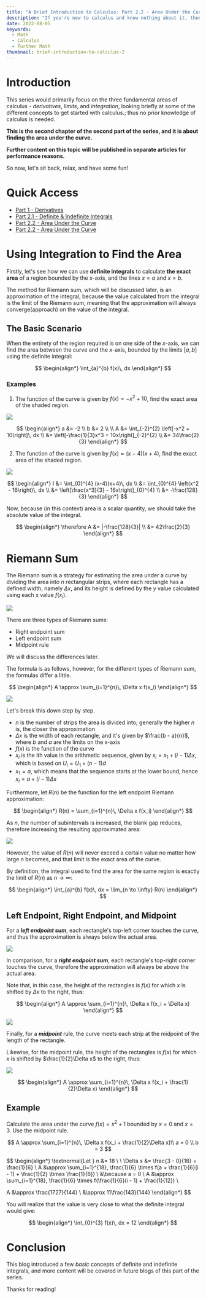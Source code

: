 ```yaml
---
title: "A Brief Introduction to Calculus: Part 2.2 - Area Under the Curve"
description: "If you're new to calculus and know nothing about it, then this blog is aimed to get a gist of it for you, but not to turn you into a master of calculus."
date: 2022-08-05
keywords:
  - Math
  - Calculus
  - Further Math
thumbnail: brief-introduction-to-calculus-2
---
```


# Introduction

This series would primarily focus on the three fundamental areas of calculus - _derivatives_, _limits_, and _integration_, looking briefly at some of the different concepts to get started with calculus.; thus no prior knowledge of calculus is needed.

**This is the second chapter of the second part of the series, and it is about finding the area under the curve.**

**Further content on this topic will be published in separate articles for performance reasons.**

So now, let's sit back, relax, and have some fun!

# Quick Access

- [Part 1 - Derivatives](/blog/math/brief-introduction-to-calculus-1)
- [Part 2.1 - Definite & Indefinite Integrals](/blog/math/brief-introduction-to-calculus-2.1)
- [Part 2.2 - Area Under the Curve](/blog/math/brief-introduction-to-calculus-2.2)
- [Part 2.2 - Area Under the Curve](/blog/math/brief-introduction-to-calculus-2.3)

# Using Integration to Find the Area

Firstly, let's see how we can use **definite integrals** to calculate **the exact area** of a region bounded by the $x$-axis, and the lines $x = a$ and $x = b$.

The method for Riemann sum, which will be discussed later, is an approximation of the integral, because the value calculated from the integral is the limit of the Riemann sum, meaning that the approximation will always converge(approach) on the value of the integral.

## The Basic Scenario

When the entirety of the region required is on one side of the $x$-axis, we can find the area between the curve and the $x$-axis, bounded by the limits $[a, b]$ using the definite integral:

$$
\begin{align*}
\int_{a}^{b} f(x)\, dx
\end{align*}
$$

### Examples

1. The function of the curve is given by $f(x) = -x^2 + 10$, find the exact area of the shaded region.

![](https://raw.githubusercontent.com/timthedev07/my-website/dev/assets/area-curve-simple.png)

$$
\begin{align*}
a &= -2 \\
b &= 2 \\ \\
A &= \int_{-2}^{2} \left[-x^2 + 10\right]\, dx \\
&= \left[-\frac{1}{3}x^3 + 10x\right]_{-2}^{2} \\
&= 34\frac{2}{3}
\end{align*}
$$

2. The function of the curve is given by $f(x) = \left(x-4\right)\left(x+4\right)$, find the exact area of the shaded region.

![](https://raw.githubusercontent.com/timthedev07/my-website/dev/assets/area-curve-simple-2.png)

$$
\begin{align*}
I &= \int_{0}^{4} (x-4)(x+4)\, dx \\
&= \int_{0}^{4} \left(x^2 - 16\right)\, dx \\
&= \left[\frac{x^3}{3} - 16x\right]_{0}^{4} \\
&= -\frac{128}{3}
\end{align*}
$$

Now, because (in this context) area is a scalar quantity, we should take the absolute value of the integral.

$$
\begin{align*}
\therefore A &= |-\frac{128}{3}| \\
&= 42\frac{2}{3}
\end{align*}
$$

# Riemann Sum

The Riemann sum is a strategy for estimating the area under a curve by dividing the area into $n$ rectangular strips, where each rectangle has a defined width, namely $\Delta x$, and its height is defined by the $y$ value calculated using each x value $f(x_i)$.

![](https://raw.githubusercontent.com/timthedev07/my-website/dev/assets/riemann-strips.png)

There are three types of Riemann sums:

- Right endpoint sum
- Left endpoint sum
- Midpoint rule

We will discuss the differences later.

The formula is as follows, however, for the different types of Riemann sum, the formulas differ a little.

$$
\begin{align*}
A \approx \sum_{i=1}^{n}\, \Delta x f(x_i)
\end{align*}
$$

![](https://raw.githubusercontent.com/timthedev07/my-website/dev/assets/riemann-labels.png)

Let's break this down step by step.

- $n$ is the number of strips the area is divided into; generally the higher $n$ is, the closer the approximation
- $\Delta x$ is the width of each rectangle, and it's given by $\frac{b - a}{n}$, where $b$ and $a$ are the limits on the x-axis
- $f(x)$ is the function of the curve
- $x_i$ is the ith value in the arithmetic sequence, given by $x_i = x_1 + (i - 1)\Delta x$, which is based on $U_i = U_1 + (n-1)d$
- $x_1 = a$, which means that the sequence starts at the lower bound, hence $x_i = a + (i - 1)\Delta x$

Furthermore, let $R(n)$ be the function for the left endpoint Riemann approximation:

$$
\begin{align*}
R(n) = \sum_{i=1}^{n}\, \Delta x f(x_i)
\end{align*}
$$

As $n$, the number of subintervals is increased, the blank gap reduces, therefore increasing the resulting approximated area:

![](https://raw.githubusercontent.com/timthedev07/my-website/dev/assets/riemann-n-increase.gif)

However, the value of $R(n)$ will never exceed a certain value no matter how large $n$ becomes, and that limit is the exact area of the curve.

By definition, the integral used to find the area for the same region is exactly the limit of $R(n)$ as $n \rightarrow \infty$:

$$
\begin{align*}
\int_{a}^{b} f(x)\, dx = \lim_{n \to \infty} R(n)
\end{align*}
$$

## Left Endpoint, Right Endpoint, and Midpoint

For a **_left endpoint sum_**, each rectangle's top-left corner touches the curve, and thus the approximation is always below the actual area.

![](https://raw.githubusercontent.com/timthedev07/my-website/dev/assets/left-endpoint.png)

In comparison, for a **_right endpoint sum_**, each rectangle's top-right corner touches the curve, therefore the approximation will always be above the actual area.

Note that, in this case, the height of the rectangles is $f(x)$ for which $x$ is shifted by $\Delta x$ to the right, thus:

$$
\begin{align*}
A \approx \sum_{i=1}^{n}\, \Delta x f(x_i + \Delta x)
\end{align*}
$$

![](https://raw.githubusercontent.com/timthedev07/my-website/dev/assets/right-endpoint.png)

Finally, for a **_midpoint_** rule, the curve meets each strip at the midpoint of the length of the rectangle.

Likewise, for the midpoint rule, the height of the rectangles is $f(x)$ for which $x$ is shifted by $\frac{1}{2}\Delta x$ to the right, thus:

![](https://raw.githubusercontent.com/timthedev07/my-website/dev/assets/midpoint-riemann.png)

$$
\begin{align*}
A \approx \sum_{i=1}^{n}\, \Delta x f(x_i + \frac{1}{2}\Delta x)
\end{align*}
$$

## Example

Calculate the area under the curve $f(x)=x^{2} + 1$ bounded by $x = 0$ and $x = 3$. Use the midpoint rule.

$$
A \approx \sum_{i=1}^{n}\, \Delta x f(x_i + \frac{1}{2}\Delta x)\\
a = 0 \\
b = 3
$$

$$
\begin{align*}
\textnormal{Let } n &= 18 \\ \\
\Delta x &= \frac{3 - 0}{18} = \frac{1}{6} \\
A &\approx \sum_{i=1}^{18}\, \frac{1}{6} \times f(a + \frac{1}{6}(i - 1) + \frac{1}{2} \times \frac{1}{6}) \\
&\because a = 0 \\
A &\approx \sum_{i=1}^{18}\, \frac{1}{6} \times f(\frac{1}{6}(i - 1) + \frac{1}{12}) \\

A &\approx \frac{1727}{144} \\
&\approx 11\frac{143}{144}
\end{align*}
$$

You will realize that the value is very close to what the definite integral would give:

$$
\begin{align*}
\int_{0}^{3} f(x)\, dx = 12
\end{align*}
$$

# Conclusion

This blog introduced a few _basic_ concepts of definite and indefinite integrals, and more content will be covered in future blogs of this part of the series.

Thanks for reading!
